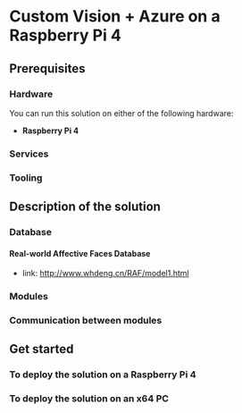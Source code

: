 # Custom Vision + Azure on a Raspberry Pi 4

## Prerequisites

### Hardware
You can run this solution on either of the following hardware:

- **Raspberry Pi 4**
 
### Services

### Tooling

## Description of the solution

### Database
#### Real-world Affective Faces Database
- link: http://www.whdeng.cn/RAF/model1.html

### Modules

### Communication between modules


## Get started
### To deploy the solution on a Raspberry Pi 4

### To deploy the solution on an x64 PC
